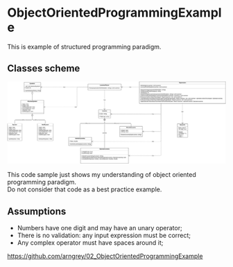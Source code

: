 # ObjectOrientedProgrammingExample

This is example of structured programming paradigm.

## Classes scheme
![Alt text](/UML.png)

This code sample just shows my understanding of object oriented programming paradigm.  
Do not consider that code as a best practice example.

## Assumptions
- Numbers have one digit and may have an unary operator;
- There is no validation: any input expression must be correct;
- Any complex operator must have spaces around it;

https://github.com/arngrey/02_ObjectOrientedProgrammingExample
